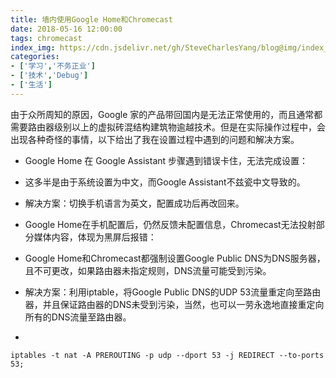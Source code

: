 ```yaml
---
title: 墙内使用Google Home和Chromecast
date: 2018-05-16 12:00:00
tags: chromecast
index_img: https://cdn.jsdelivr.net/gh/SteveCharlesYang/blog@img/index_img/google-home-chromecast-inside.jpg
categories:
- ['学习','不务正业']
- ['技术','Debug']
- ['生活']
---
```


由于众所周知的原因，Google 家的产品带回国内是无法正常使用的，而且通常都需要路由器级别以上的虚拟砖混结构建筑物逾越技术。但是在实际操作过程中，会出现各种奇怪的事情，以下给出了我在设置过程中遇到的问题和解决方案。

- Google Home 在 Google Assistant 步骤遇到错误卡住，无法完成设置：
 - 这多半是由于系统设置为中文，而Google Assistant不兹瓷中文导致的。
 - 解决方案：切换手机语言为英文，配置成功后再改回来。

- Google Home在手机配置后，仍然反馈未配置信息，Chromecast无法投射部分媒体内容，体现为黑屏后报错：
 - Google Home和Chromecast都强制设置Google Public DNS为DNS服务器，且不可更改，如果路由器未指定规则，DNS流量可能受到污染。
 - 解决方案：利用iptable，将Google Public DNS的UDP 53流量重定向至路由器，并且保证路由器的DNS未受到污染，当然，也可以一劳永逸地直接重定向所有的DNS流量至路由器。

 - 
 ```
 iptables -t nat -A PREROUTING -p udp --dport 53 -j REDIRECT --to-ports 53;
 ```